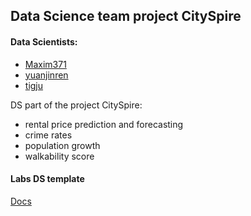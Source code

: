 ## Data Science team project CitySpire 
#### Data Scientists: 

- [Maxim371](https://github.com/maxim371)
- [yuanjinren](https://github.com/yuanjinren)
- [tigju](https://github.com/tigju)


DS part of the project CitySpire: 
- rental price prediction and forecasting
- crime rates
- population growth
- walkability score




#### Labs DS template

[Docs](https://docs.labs.lambdaschool.com/data-science/)
